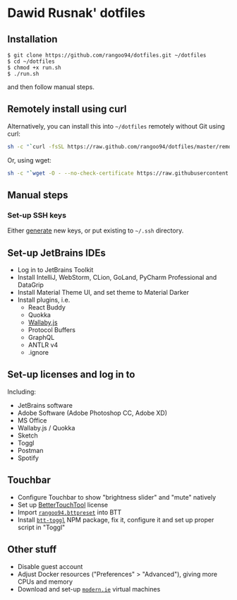 # Dawid Rusnak' dotfiles

## Installation

```
$ git clone https://github.com/rangoo94/dotfiles.git ~/dotfiles
$ cd ~/dotfiles
$ chmod +x run.sh
$ ./run.sh
```

and then follow manual steps.

## Remotely install using curl

Alternatively, you can install this into `~/dotfiles` remotely without Git using curl:

```sh
sh -c "`curl -fsSL https://raw.github.com/rangoo94/dotfiles/master/remote-setup.sh`"
```

Or, using wget:

```sh
sh -c "`wget -O - --no-check-certificate https://raw.githubusercontent.com/rangoo94/dotfiles/master/remote-setup.sh`"
```

## Manual steps

### Set-up SSH keys

Either [generate](https://confluence.atlassian.com/bitbucketserver/creating-ssh-keys-776639788.html) new keys,
or put existing to `~/.ssh` directory. 

## Set-up JetBrains IDEs

* Log in to JetBrains Toolkit
* Install IntelliJ, WebStorm, CLion, GoLand, PyCharm Professional and DataGrip
* Install Material Theme UI, and set theme to Material Darker
* Install plugins, i.e.
  * React Buddy
  * Quokka
  * [Wallaby.js](https://wallabyjs.com/download/)
  * Protocol Buffers
  * GraphQL
  * ANTLR v4
  * .ignore

## Set-up licenses and log in to

Including:

* JetBrains software
* Adobe Software (Adobe Photoshop CC, Adobe XD)
* MS Office
* Wallaby.js / Quokka
* Sketch
* Toggl
* Postman
* Spotify

## Touchbar

* Configure Touchbar to show "brightness slider" and "mute" natively
* Set up [BetterTouchTool](https://folivora.ai/) license
* Import [`rangoo94.bttpreset`](assets/rangoo94.bttpreset) into BTT
* Install [`btt-toggl`](https://www.npmjs.com/package/btt-toggl) NPM package, fix it, configure it and set up proper script in "Toggl"

## Other stuff

* Disable guest account
* Adjust Docker resources ("Preferences" > "Advanced"), giving more CPUs and memory
* Download and set-up [`modern.ie`](https://developer.microsoft.com/en-us/microsoft-edge/tools/vms/) virtual machines
